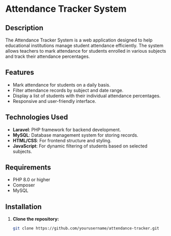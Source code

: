 # Attendance Tracker System

## Description
The Attendance Tracker System is a web application designed to help educational institutions manage student attendance efficiently. The system allows teachers to mark attendance for students enrolled in various subjects and track their attendance percentages.

## Features
- Mark attendance for students on a daily basis.
- Filter attendance records by subject and date range.
- Display a list of students with their individual attendance percentages.
- Responsive and user-friendly interface.

## Technologies Used
- **Laravel**: PHP framework for backend development.
- **MySQL**: Database management system for storing records.
- **HTML/CSS**: For frontend structure and styling.
- **JavaScript**: For dynamic filtering of students based on selected subjects.

## Requirements
- PHP 8.0 or higher
- Composer
- MySQL

## Installation

1. **Clone the repository:**
   ```bash
   git clone https://github.com/yourusername/attendance-tracker.git
